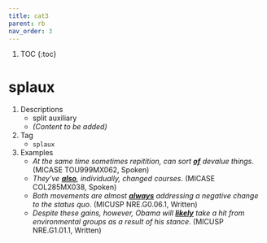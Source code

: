 ```yaml
---
title: cat3
parent: rb
nav_order: 3
---
```

1. TOC
{:toc}

# splaux

1. Descriptions
    - split auxiliary
    - *(Content to be added)*
2. Tag
    - `splaux`
3. Examples
    - *At the same time sometimes repitition, can sort <ins>**of**</ins> devalue things*. (MICASE TOU999MX062, Spoken)
    - *They've <ins>**also**</ins>, individually, changed courses*. (MICASE COL285MX038, Spoken)
    - *Both movements are almost <ins>**always**</ins> addressing a negative change to the status quo*. (MICUSP NRE.G0.06.1, Written)
    - *Despite these gains, however, Obama will <ins>**likely**</ins> take a hit from environmental groups as a result of his stance*. (MICUSP NRE.G1.01.1, Written)
    